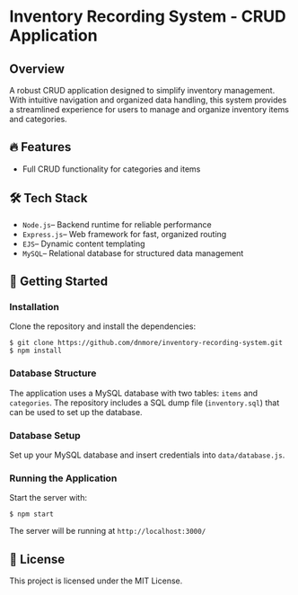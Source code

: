 # Inventory Recording System - CRUD Application

## Overview

A robust CRUD application designed to simplify inventory management. With intuitive navigation and organized data handling, this system provides a streamlined experience for users to manage and organize inventory items and categories.

## 🔥 Features

- Full CRUD functionality for categories and items


## 🛠️ Tech Stack

- `Node.js`– Backend runtime for reliable performance
- `Express.js`– Web framework for fast, organized routing
- `EJS`– Dynamic content templating
- `MySQL`– Relational database for structured data management




## 🚀 Getting Started
### Installation

Clone the repository and install the dependencies:

```
$ git clone https://github.com/dnmore/inventory-recording-system.git
$ npm install

```

### Database Structure

The application uses a MySQL database with two tables: `items` and `categories`. The repository includes a SQL dump file (`inventory.sql`) that can be used to set up the database.

### Database Setup

Set up your MySQL database and insert credentials into `data/database.js`.

### Running the Application

Start the server with:

```
$ npm start

```

The server will be running at `http://localhost:3000/`

## 📜 License

This project is licensed under the MIT License.

